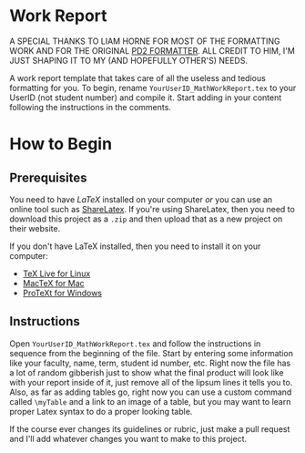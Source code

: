 Work Report
=========
A SPECIAL THANKS TO LIAM HORNE FOR MOST OF THE FORMATTING WORK AND FOR THE ORIGINAL [PD2 FORMATTER](https://github.com/snario/pd2report).  ALL CREDIT TO HIM, I'M JUST SHAPING IT TO MY (AND HOPEFULLY OTHER'S) NEEDS.

A work report template that takes care of all the useless and tedious formatting for you. To begin, rename `YourUserID_MathWorkReport.tex` to your UserID (not student number) and compile it.  Start adding in your content following the instructions in the comments. 

# How to Begin

## Prerequisites

You need to have _LaTeX_ installed on your computer _or_ you can use an online tool such as [ShareLatex](https://www.sharelatex.com/). If you're using ShareLatex, then you need to download this project as a `.zip` and then upload that as a new project on their website.

If you don't have LaTeX installed, then you need to install it on your computer:

* [TeX Live for Linux](http://www.tug.org/texlive/)
* [MacTeX for Mac](http://www.tug.org/mactex/)
* [ProTeXt for Windows](http://www.tug.org/protext/)

## Instructions

Open `YourUserID_MathWorkReport.tex` and follow the instructions in sequence from the beginning of the file. Start by entering some information like your faculty, name, term, student id number, etc. Right now the file has a lot of random gibberish just to show what the final product will look like with your report inside of it, just remove all of the lipsum lines it tells you to. Also, as far as adding tables go, right now you can use a custom command called `\myTable` and a link to an image of a table, but you may want to learn proper Latex syntax to do a proper looking table.

If the course ever changes its guidelines or rubric, just make a pull request and I'll add whatever changes you want to make to this project.


